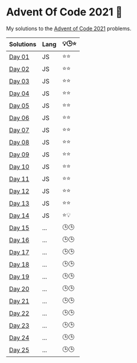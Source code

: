 # Advent Of Code 2021 🎄

My solutions to the [Advent of Code 2021](https://adventofcode.com/2021) problems.

| Solutions                               | Lang       | 💡🕒⭐ |
| --------------------------------------- | ---------- | ---- |
| [Day 01](./src/day01/)                  | JS         | ⭐⭐ |
| [Day 02](./src/day02/)                  | JS         | ⭐⭐ |
| [Day 03](./src/day03/)                  | JS         | ⭐⭐ |
| [Day 04](./src/day04/)                  | JS         | ⭐⭐ |
| [Day 05](./src/day05/)                  | JS         | ⭐⭐ |
| [Day 06](./src/day06/)                  | JS         | ⭐⭐ |
| [Day 07](./src/day07/)                  | JS         | ⭐⭐ |
| [Day 08](./src/day08/)                  | JS         | ⭐⭐ |
| [Day 09](./src/day09/)                  | JS         | ⭐⭐ |
| [Day 10](./src/day10/)                  | JS         | ⭐⭐ |
| [Day 11](./src/day11/)                  | JS         | ⭐⭐ |
| [Day 12](./src/day12/)                  | JS         | ⭐⭐ |
| [Day 13](./src/day13/)                  | JS         | ⭐⭐ |
| [Day 14](./src/day14/)                  | JS         | ⭐💡 |
| [Day 15](./src/day15/)                  | ...        | 🕒🕒 |
| [Day 16](./src/day16/)                  | ...        | 🕒🕒 |
| [Day 17](./src/day17/)                  | ...        | 🕒🕒 |
| [Day 18](./src/day18/)                  | ...        | 🕒🕒 |
| [Day 19](./src/day19/)                  | ...        | 🕒🕒 |
| [Day 20](./src/day20/)                  | ...        | 🕒🕒 |
| [Day 21](./src/day21/)                  | ...        | 🕒🕒 |
| [Day 22](./src/day22/)                  | ...        | 🕒🕒 |
| [Day 23](./src/day23/)                  | ...        | 🕒🕒 |
| [Day 24](./src/day24/)                  | ...        | 🕒🕒 |
| [Day 25](./src/day25/)                  | ...        | 🕒🕒 |
